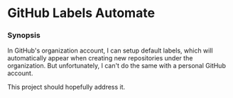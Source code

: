 # GitHub Labels Automate

### Synopsis

In GitHub's organization account, I can setup default labels, which will automatically appear when creating new repositories under the organization. But unfortunately, I can't do the same with a personal GitHub account.

This project should hopefully address it.